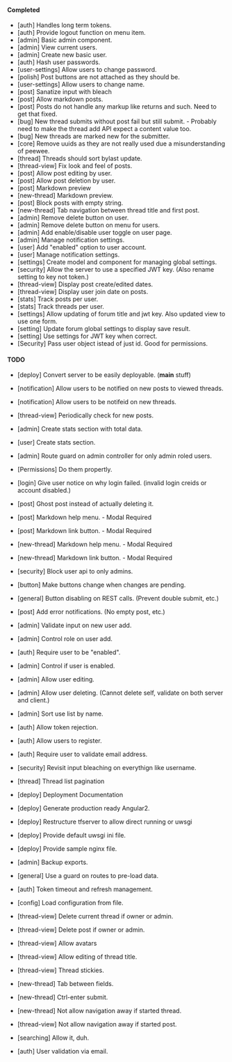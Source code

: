 
#### Completed
* [auth] Handles long term tokens.
* [auth] Provide logout function on menu item.
* [admin] Basic admin component.
* [admin] View current users.
* [admin] Create new basic user.
* [auth] Hash user passwords.
* [user-settings] Allow users to change password.
* [polish] Post buttons are not attached as they should be.
* [user-settings] Allow users to change name.
* [post] Sanatize input with bleach
* [post] Allow markdown posts.
* [post] Posts do not handle any markup like returns and such. Need to get that fixed.
* [bug] New thread submits without post fail but still submit. - Probably need to make the thread add API expect a content value too.
* [bug] New threads are marked new for the submitter.
* [core] Remove uuids as they are not really used due a misunderstanding of peewee.
* [thread] Threads should sort bylast update. 
* [thread-view] Fix look and feel of posts.
* [post] Allow post editing by user.
* [post] Allow post deletion by user.
* [post] Markdown preview
* [new-thread] Markdown preview.
* [post] Block posts with empty string.
* [new-thread] Tab navigation between thread title and first post.
* [admin] Remove delete button on user. 
* [admin] Remove delete button on menu for users.
* [admin] Add enable/disable user toggle on user page.
* [admin] Manage notification settings.
* [user] Add "enabled" option to user account.
* [user] Manage notification settings.
* [settings] Create model and component for managing global settings.
* [security] Allow the server to use a specified JWT key. (Also rename setting to key not token.)
* [thread-view] Display post create/edited dates. 
* [thread-view] Display user join date on posts.
* [stats] Track posts per user.
* [stats] Track threads per user.
* [settings] Allow updating of forum title and jwt key. Also updated view to use one form.
* [setting] Update forum global settings to display save result.
* [setting] Use settings for JWT key when correct.
* [Security] Pass user object istead of just id. Good for permissions.


#### TODO

* [deploy] Convert server to be easily deployable. (__main__ stuff)
* [notification] Allow users to be notified on new posts to viewed threads.
* [notification] Allow users to be notifeid on new threads.


* [thread-view] Periodically check for new posts.




* [admin] Create stats section with total data.
* [user] Create stats section.




* [admin] Route guard on admin controller for only admin roled users.
* [Permissions] Do them propertly.




* [login] Give user notice on why login failed. (invalid login creids or account disabled.)
* [post] Ghost post instead of actually deleting it.
* [post] Markdown help menu. - Modal Required
* [post] Markdown link button. - Modal Required
* [new-thread] Markdown help menu. - Modal Required
* [new-thread] Markdown link button. - Modal Required
* [security] Block user api to only admins.
* [button] Make buttons change when changes are pending. 


* [general] Button disabling on REST calls. (Prevent double submit, etc.)

* [post] Add error notifications. (No empty post, etc.)

* [admin] Validate input on new user add.
* [admin] Control role on user add.
* [auth] Require user to be "enabled".
* [admin] Control if user is enabled.
* [admin] Allow user editing.
* [admin] Allow user deleting. (Cannot delete self, validate on both server and client.)
* [admin] Sort use list by name.
* [auth] Allow token rejection.
* [auth] Allow users to register.
* [auth] Require user to validate email address.
* [security] Revisit input bleaching on everythign like username. 
* [thread] Thread list pagination
* [deploy] Deployment Documentation
* [deploy] Generate production ready Angular2.
* [deploy] Restructure tfserver to allow direct running or uwsgi
* [deploy] Provide default uwsgi ini file.
* [deploy] Provide sample nginx file.
* [admin] Backup exports.
* [general] Use a guard on routes to pre-load data.
* [auth] Token timeout and refresh management.
* [config] Load configuration from file.
* [thread-view] Delete current thread if owner or admin.
* [thread-view] Delete post if owner or admin.
* [thread-view] Allow avatars
* [thread-view] Allow editing of thread title.
* [thread-view] Thread stickies.
* [new-thread] Tab between fields.
* [new-thread] Ctrl-enter submit.
* [new-thread] Not allow navigation away if started thread.
* [thread-view] Not allow navigation away if started post.
* [searching] Allow it, duh.
* [auth] User validation via email.
